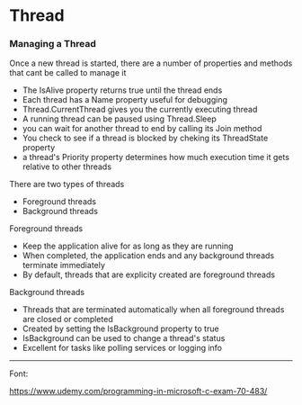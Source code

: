 ﻿# Thread

### Managing a Thread
Once a new thread is started, there are a number of properties and methods that cant be called to manage it
- The IsAlive property returns true until the thread ends
- Each thread has a Name property useful for debugging
- Thread.CurrentThread gives you the currently executing thread
- A running thread can be paused using Thread.Sleep
- you can wait for another thread to end by calling its Join method
- You check to see if a thread is blocked by cheking its ThreadState property
- a thread's Priority property determines how much execution time it gets relative to other threads


There are two types of threads
- Foreground threads
- Background threads

Foreground threads
- Keep the application alive for as long as they are running
- When completed, the application ends and any background threads terminate immediately
- By default, threads that are explicity created are foreground threads

Background threads
- Threads that are terminated automatically when all foreground threads are closed or completed
- Created by setting the IsBackground property to true
- IsBackground can be used to change a thread's status
- Excellent for tasks like polling services or logging info


-------------------------------------------------------------------------------------------------------------
Font:

https://www.udemy.com/programming-in-microsoft-c-exam-70-483/